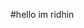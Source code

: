 #hello im ridhin
    <title>Custom Color Text</title>
    <style>
        /* Define a CSS rule to change text color to the exact color code FF9A6C */
        .custom-color-text {
            color: #FF9A6C;
        }
    
